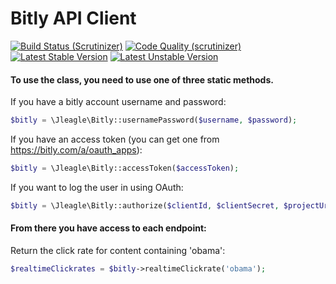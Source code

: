 Bitly API Client
================

[![Build Status (Scrutinizer)](https://scrutinizer-ci.com/g/Jleagle/bitly-api-client/badges/build.png)](https://scrutinizer-ci.com/g/Jleagle/bitly-api-client)
[![Code Quality (scrutinizer)](https://scrutinizer-ci.com/g/Jleagle/bitly-api-client/badges/quality-score.png)](https://scrutinizer-ci.com/g/Jleagle/bitly-api-client)
[![Latest Stable Version](https://poser.pugx.org/Jleagle/bitly-api-client/v/stable.png)](https://packagist.org/packages/Jleagle/bitly-api-client)
[![Latest Unstable Version](https://poser.pugx.org/Jleagle/bitly-api-client/v/unstable.png)](https://packagist.org/packages/Jleagle/bitly-api-client)

#### To use the class, you need to use one of three static methods.

If you have a bitly account username and password:

```php
$bitly = \Jleagle\Bitly::usernamePassword($username, $password);
```

If you have an access token (you can get one from https://bitly.com/a/oauth_apps):

```php
$bitly = \Jleagle\Bitly::accessToken($accessToken);
```

If you want to log the user in using OAuth:

```php
$bitly = \Jleagle\Bitly::authorize($clientId, $clientSecret, $projectUrl, $state);
```

#### From there you have access to each endpoint:

Return the click rate for content containing 'obama':

```php
$realtimeClickrates = $bitly->realtimeClickrate('obama');
```
